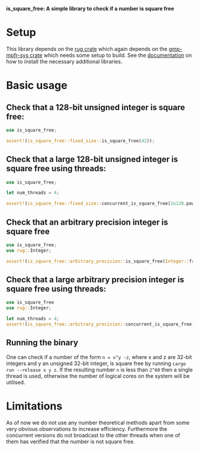 **is_square_free: A simple library to check if a number is square free** 

# Setup 
This library depends on the [rug crate](https://crates.io/crates/rug) which again depends on the [gmp-mpfr-sys crate](https://crates.io/crates/gmp-mpfr-sys) which needs some setup to build. See the [documentation](https://docs.rs/gmp-mpfr-sys/1.4.5/gmp_mpfr_sys/) on how to install the necessary additional libraries.

# Basic usage

## Check that a 128-bit unsigned integer is square free: 

```rust
use is_square_free;

assert!(is_square_free::fixed_size::is_square_free(42));
```

## Check that a large 128-bit unsigned integer is square free using threads:
```rust 
use is_square_free;

let num_threads = 4;

assert!(is_square_free::fixed_size::concurrent_is_square_free(2u128.pow(61) - 1), num_threads);
```

## Check that an arbitrary precision integer is square free
```rust 
use is_square_free;
use rug::Integer; 

assert!(is_square_free::arbitrary_precision::is_square_free(Integer::from(42)));
```

## Check that a large arbitrary precision integer is square free using threads:
```rust 
use is_square_free 
use rug::Integer;

let num_threads = 4;
assert!(is_square_free::arbitrary_precision::concurrent_is_square_free(Integer::from(2u128.pow(61) -1)));
```

## Running the binary 
One can check if a number of the form `n = x^y -z`, where x and z are 32-bit integers and y an unsigned 32-bit integer, is square free by running `cargo run --release x y z`. If the resulting number `n` is less than `2^60` then a single thread is used, otherwise the number of logical cores on the system will be utilised.  


# Limitations 
As of now we do not use any number theoretical methods apart from some very obvious observations to increase efficiency. Furthermore the concurrent versions do not broadcast to the other threads when one of them has verified that the number is not square free. 